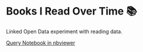 # Books I Read Over Time 📚
Linked Open Data experiment with reading data.

[Query Notebook in nbviewer](https://nbviewer.jupyter.org/github/heftberger/birot-lod/blob/main/notebooks/birot-querying.ipynb)

